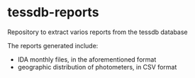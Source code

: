 # tessdb-reports

Repository to extract varios reports from the tessdb database

The reports generated include:
* IDA monthly files, in the aforementioned format
* geographic distribution of photometers, in CSV format

